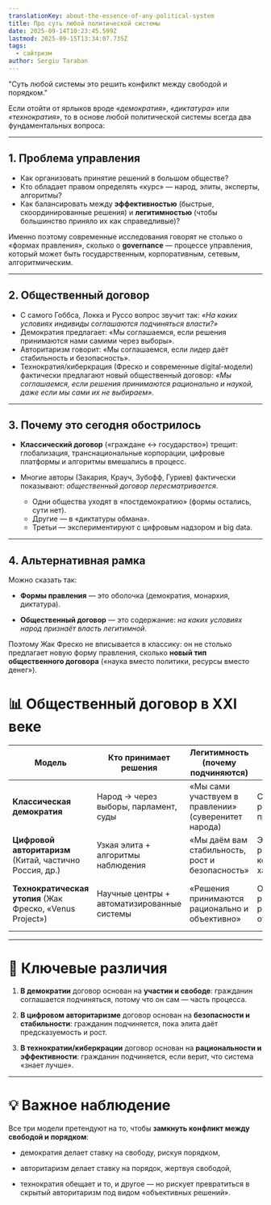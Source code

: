 ```yaml
---
translationKey: about-the-essence-of-any-political-system
title: Про суть любой политической системы
date: 2025-09-14T10:23:45.599Z
lastmod: 2025-09-15T13:34:07.735Z
tags:
  - сайтризм
author: Sergiu Taraban
---
```

"Суть любой системы это решить конфилкт между свободой и порядком."

Если отойти от ярлыков вроде *«демократия»*, *«диктатура»* или *«технократия»*, то в основе любой политической системы всегда два фундаментальных вопроса:

***

## 1. **Проблема управления**

* Как организовать принятие решений в большом обществе?
* Кто обладает правом определять «курс» — народ, элиты, эксперты, алгоритмы?
* Как балансировать между **эффективностью** (быстрые, скоординированные решения) и **легитимностью** (чтобы большинство приняло их как справедливые)?

Именно поэтому современные исследования говорят не столько о «формах правления», сколько о **governance** — процессе управления, который может быть государственным, корпоративным, сетевым, алгоритмическим.

***

## 2. **Общественный договор**

* С самого Гоббса, Локка и Руссо вопрос звучит так: *«На каких условиях индивиды соглашаются подчиняться власти?»*
* Демократия предлагает: «Мы соглашаемся, если решения принимаются нами самими через выборы».
* Авторитаризм говорит: «Мы соглашаемся, если лидер даёт стабильность и безопасность».
* Технократия/киберкрация (Фреско и современные digital-модели) фактически предлагают новый общественный договор: *«Мы соглашаемся, если решения принимаются рационально и наукой, даже если мы сами их не выбираем».*

***

## 3. Почему это сегодня обострилось

* **Классический договор** («граждане ↔ государство») трещит: глобализация, транснациональные корпорации, цифровые платформы и алгоритмы вмешались в процесс.

* Многие авторы (Закария, Крауч, Зубофф, Гуриев) фактически показывают: *общественный договор пересматривается*.
  * Одни общества уходят в «постдемократию» (формы остались, сути нет).
  * Другие — в «диктатуры обмана».
  * Третьи — экспериментируют с цифровым надзором и big data.

***

## 4. Альтернативная рамка

Можно сказать так:

* **Формы правления** — это оболочка (демократия, монархия, диктатура).

* **Общественный договор** — это содержание: *на каких условиях народ признаёт власть легитимной*.

Поэтому Жак Фреско не вписывается в классику: он не столько предлагает новую форму правления, сколько **новый тип общественного договора** («наука вместо политики, ресурсы вместо денег»).

# 📊 Общественный договор в XXI веке

| Модель                                                    | Кто принимает решения                       | Легитимность (почему подчиняются)                    | Обещания власти                                    | Слабые места                                                 |
| --------------------------------------------------------- | ------------------------------------------- | ---------------------------------------------------- | -------------------------------------------------- | ------------------------------------------------------------ |
| **Классическая демократия**                               | Народ → через выборы, парламент, суды       | «Мы сами участвуем в правлении» (суверенитет народа) | Свобода, равенство, права, участие                 | Популизм, захват элитами, низкая скорость решений            |
| **Цифровой авторитаризм** (Китай, частично Россия, др.)   | Узкая элита + алгоритмы наблюдения          | «Мы даём вам стабильность, рост и безопасность»      | Экономический рост, порядок, контроль над хаосом   | Потеря свободы, зависимость от элит, риск бунта при кризисе  |
| **Технократическая утопия** (Жак Фреско, «Venus Project») | Научные центры + автоматизированные системы | «Решения принимаются рационально и объективно»       | Оптимальное распределение ресурсов, отказ от денег | Кто решает, что «объективно»? риск технократического диктата |

***

# 📌 Ключевые различия

1. **В демократии** договор основан на **участии и свободе**: гражданин соглашается подчиняться, потому что он сам — часть процесса.

2. **В цифровом авторитаризме** договор основан на **безопасности и стабильности**: гражданин подчиняется, пока элита даёт предсказуемость и рост.

3. **В технократии/киберкрации** договор основан на **рациональности и эффективности**: гражданин подчиняется, если верит, что система «знает лучше».

***

# 💡 Важное наблюдение

Все три модели претендуют на то, чтобы **замкнуть конфликт между свободой и порядком**:

* демократия делает ставку на свободу, рискуя порядком,

* авторитаризм делает ставку на порядок, жертвуя свободой,

* технократия обещает и то, и другое — но рискует превратиться в скрытый авторитаризм под видом «объективных решений».
